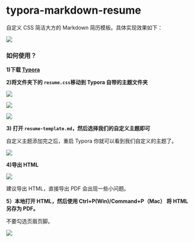 # typora-markdown-resume

自定义 CSS 简洁大方的 Markdown 简历模板。具体实现效果如下：

![](https://img-blog.csdnimg.cn/20210428192649394.png)

### 如何使用？

**1)下载 [Typora](https://typora.io/)**

**2)将文件夹下的 `resume.css`移动到 Typora 自带的主题文件夹**

![](./media/resume-template-setting-1.png)

![](./media/resume-template-setting-2.png)

![](./media/resume-template-setting-3.png)

**3) 打开 `resume-template.md`，然后选择我们的自定义主题即可**

自定义主题添加完之后，重启 Typora 你就可以看到我们自定义的主题了。

![](./media/custome-resume-theme.png)

**4)导出 HTML**

![](./media/resume-template-setting-4.png)

建议导出 HTML，直接导出 PDF 会出现一些小问题。

**5）本地打开 HTML，然后使用 Ctrl+P(Win)/Command+P（Mac） 将 HTML 另存为 PDF。**

不要勾选页眉页脚。

![](./media/resume-template-setting-5.png)

